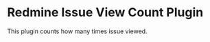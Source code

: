Redmine Issue View Count Plugin
========================================

This plugin counts how many times issue viewed.
